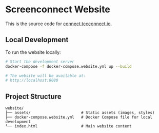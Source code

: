 # Screenconnect Website

This is the source code for [connect.tccconnect.io](https://connect.tccconnect.io).

## Local Development

To run the website locally:

```bash
# Start the development server
docker-compose -f docker-compose.website.yml up --build

# The website will be available at:
# http://localhost:8080
```

## Project Structure

```
website/
├── assets/                      # Static assets (images, styles)
├── docker-compose.website.yml   # Docker Compose file for local development
└── index.html                   # Main website content
```